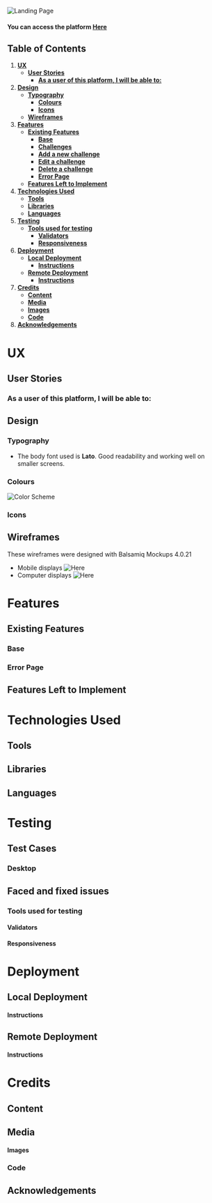 ![Landing Page](/static/img/landing_page.png)

#### You can access the platform [Here]('...')

## Table of Contents

1. [**UX**](#ux)
   - [**User Stories**](#user-stories)
     - [**As a user of this platform, I will be able to:**](#as-a-user-of-this-platform-i-will-be-able-to)
2. [**Design**](#design)
   - [**Typography**](#typography)
     - [**Colours**](#colours)
     - [**Icons**](#icons)
   - [**Wireframes**](#wireframes)
3. [**Features**](#features)
   - [**Existing Features**](#existing-features)
     - [**Base**](#base)
     - [**Challenges**](#challenges)
     - [**Add a new challenge**](#add-a-new-challenge)
     - [**Edit a challenge**](#update-a-challenge)
     - [**Delete a challenge**](#delete-a-challenge)
     - [**Error Page**](#error-page)
   - [**Features Left to Implement**](#features-left-to-implement)
4. [**Technologies Used**](#technologies-used)
   - [**Tools**](#tools)
   - [**Libraries**](#libraries)
   - [**Languages**](#languages)
5. [**Testing**](#testing)
   - [**Tools used for testing**](#tools-used-for-testing)
     - [**Validators**](#validators)
     - [**Responsiveness**](#responsiveness)
6. [**Deployment**](#deployment)
   - [**Local Deployment**](#local-deployment)
     - [**Instructions**](#instructions)
   - [**Remote Deployment**](#remote-deployment)
     - [**Instructions**](#instructions-1)
7. [**Credits**](#credits)
   - [**Content**](#content)
   - [**Media**](#media)
   - [**Images**](#images)
   - [**Code**](#code)
8. [**Acknowledgements**](#acknowledgements)

# UX

## User Stories

### As a user of this platform, I will be able to:

## Design

### Typography

- The body font used is **Lato**. Good readability and working well on smaller screens.

### Colours

![Color Scheme](/static/img/color_scheme.png)

### Icons

## Wireframes

These wireframes were designed with Balsamiq Mockups 4.0.21

- Mobile displays ![Here](/static/user_stories/Mobile.png)
- Computer displays ![Here](/static/user_stories/Desktop.png)

# Features

## Existing Features

### Base

### Error Page

## Features Left to Implement

# Technologies Used

## Tools

## Libraries

## Languages

# Testing

## Test Cases

### Desktop

## Faced and fixed issues

### Tools used for testing

#### Validators

#### Responsiveness

# Deployment

## Local Deployment

#### Instructions

## Remote Deployment

#### Instructions

# Credits

## Content

## Media

#### Images

### Code

## Acknowledgements
